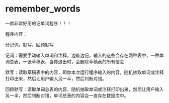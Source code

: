 # remember_words

一款非常好用的记单词程序！！！



程序内容：

分记词，默写，回顾默写

记词：需要手动输入单词和注释，边敲边记，输入的这些会存在两种表中，一种单词总表，一张草稿表，当你退出时，会删除草稿表的所有信息

默写：读取草稿表中的内容，即你本次运行程序输入的内容，随机抽取单词或注释打印出来，然后让用户输入另一半，然后判断对错。

回顾默写：读取单词总表的内容，随机抽取单词或注释打印出来，然后让用户输入另一半，然后判断对错，单词总表的内容会一直存在数据库中。
